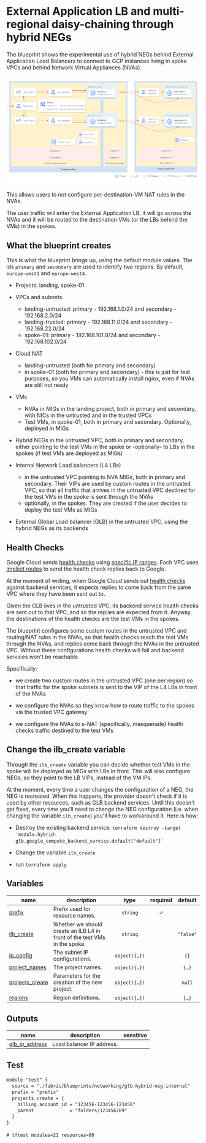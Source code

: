 # External Application LB and multi-regional daisy-chaining through hybrid NEGs

The blueprint shows the experimental use of hybrid NEGs behind External Application Load Balancers to connect to GCP instances living in spoke VPCs and behind Network Virtual Appliances (NVAs).

<p align="center"> <img src="diagram.png" width="700"> </p>

This allows users to not configure per-destination-VM NAT rules in the NVAs.

The user traffic will enter the External Application LB, it will go across the NVAs and it will be routed to the destination VMs (or the LBs behind the VMs) in the spokes.

## What the blueprint creates

This is what the blueprint brings up, using the default module values.
The ids `primary` and `secondary` are used to identify two regions. By default, `europe-west1` and `europe-west4`.

- Projects: landing, spoke-01

- VPCs and subnets
  - landing-untrusted: primary - 192.168.1.0/24 and secondary - 192.168.2.0/24
  - landing-trusted: primary - 192.168.11.0/24 and secondary - 192.168.22.0/24
  - spoke-01: primary - 192.168.101.0/24 and secondary - 192.168.102.0/24

- Cloud NAT
  - landing-untrusted (both for primary and secondary)
  - in spoke-01 (both for primary and secondary) - this is just for test purposes, so you VMs can automatically install nginx, even if NVAs are still not ready

- VMs
  - NVAs in MIGs in the landing project, both in primary and secondary, with NICs in the untrusted and in the trusted VPCs
  - Test VMs, in spoke-01, both in primary and secondary. Optionally, deployed in MIGs

- Hybrid NEGs in the untrusted VPC, both in primary and secondary, either pointing to the test VMs in the spoke or -optionally- to LBs in the spokes (if test VMs are deployed as MIGs)

- Internal Network Load balancers (L4 LBs)
  - in the untrusted VPC pointing to NVA MIGs, both in primary and secondary. Their VIPs are used by custom routes in the untrusted VPC, so that all traffic that arrives in the untrusted VPC destined for the test VMs in the spoke is sent through the NVAs
  - optionally, in the spokes. They are created if the user decides to deploy the test VMs as MIGs

- External Global Load balancer (GLB) in the untrusted VPC, using the hybrid NEGs as its backends

## Health Checks

Google Cloud sends [health checks](https://cloud.google.com/load-balancing/docs/health-checks) using [specific IP ranges](https://cloud.google.com/load-balancing/docs/health-checks#fw-netlb). Each VPC uses [implicit routes](https://cloud.google.com/vpc/docs/routes#special_return_paths) to send the health check replies back to Google.

At the moment of writing, when Google Cloud sends out [health checks](https://cloud.google.com/load-balancing/docs/health-checks) against backend services, it expects replies to come back from the same VPC where they have been sent out to.

Given the GLB lives in the untrusted VPC, its backend service health checks are sent out to that VPC, and so the replies are expected from it. Anyway, the destinations of the health checks are the test VMs in the spokes.

The blueprint configures some custom routes in the untrusted VPC and routing/NAT rules in the NVAs, so that health checks reach the test VMs through the NVAs, and replies come back through the NVAs in the untrusted VPC. Without these configurations health checks will fail and backend services won't be reachable.

Specifically:

- we create two custom routes in the untrusted VPC (one per region) so that traffic for the spoke subnets is sent to the VIP of the L4 LBs in front of the NVAs

- we configure the NVAs so they know how to route traffic to the spokes via the trusted VPC gateway

- we configure the NVAs to s-NAT (specifically, masquerade) health checks traffic destined to the test VMs

## Change the ilb_create variable

Through the `ilb_create` variable you can decide whether test VMs in the spoke will be deployed as MIGs with LBs in front. This will also configure NEGs, so they point to the LB VIPs, instead of the VM IPs.

At the moment, every time a user changes the configuration of a NEG, the NEG is recreated. When this happens, the provider doesn't check if it is used by other resources, such as GLB backend services. Until this doesn't get fixed, every time you'll need to change the NEG configuration (i.e. when changing the variable `ilb_create`) you'll have to workaround it. Here is how:

- Destroy the existing backend service: `terraform destroy -target 'module.hybrid-glb.google_compute_backend_service.default["default"]'`

- Change the variable `ilb_create`

- run `terraform apply`
<!-- BEGIN TFDOC -->

## Variables

| name | description | type | required | default |
|---|---|:---:|:---:|:---:|
| [prefix](variables.tf#L36) | Prefix used for resource names. | <code>string</code> | ✓ |  |
| [ilb_create](variables.tf#L17) | Whether we should create an ILB L4 in front of the test VMs in the spoke. | <code>string</code> |  | <code>&#34;false&#34;</code> |
| [ip_config](variables.tf#L23) | The subnet IP configurations. | <code title="object&#40;&#123;&#10;  spoke_primary       &#61; optional&#40;string, &#34;192.168.101.0&#47;24&#34;&#41;&#10;  spoke_secondary     &#61; optional&#40;string, &#34;192.168.102.0&#47;24&#34;&#41;&#10;  trusted_primary     &#61; optional&#40;string, &#34;192.168.11.0&#47;24&#34;&#41;&#10;  trusted_secondary   &#61; optional&#40;string, &#34;192.168.22.0&#47;24&#34;&#41;&#10;  untrusted_primary   &#61; optional&#40;string, &#34;192.168.1.0&#47;24&#34;&#41;&#10;  untrusted_secondary &#61; optional&#40;string, &#34;192.168.2.0&#47;24&#34;&#41;&#10;&#125;&#41;">object&#40;&#123;&#8230;&#125;&#41;</code> |  | <code>&#123;&#125;</code> |
| [project_names](variables.tf#L45) | The project names. | <code title="object&#40;&#123;&#10;  landing  &#61; string&#10;  spoke_01 &#61; string&#10;&#125;&#41;">object&#40;&#123;&#8230;&#125;&#41;</code> |  | <code title="&#123;&#10;  landing  &#61; &#34;landing&#34;&#10;  spoke_01 &#61; &#34;spoke-01&#34;&#10;&#125;">&#123;&#8230;&#125;</code> |
| [projects_create](variables.tf#L57) | Parameters for the creation of the new project. | <code title="object&#40;&#123;&#10;  billing_account_id &#61; string&#10;  parent             &#61; string&#10;&#125;&#41;">object&#40;&#123;&#8230;&#125;&#41;</code> |  | <code>null</code> |
| [regions](variables.tf#L66) | Region definitions. | <code title="object&#40;&#123;&#10;  primary   &#61; string&#10;  secondary &#61; string&#10;&#125;&#41;">object&#40;&#123;&#8230;&#125;&#41;</code> |  | <code title="&#123;&#10;  primary   &#61; &#34;europe-west1&#34;&#10;  secondary &#61; &#34;europe-west4&#34;&#10;&#125;">&#123;&#8230;&#125;</code> |

## Outputs

| name | description | sensitive |
|---|---|:---:|
| [glb_ip_address](outputs.tf#L17) | Load balancer IP address. |  |

<!-- END TFDOC -->
## Test

```hcl
module "test" {
  source = "./fabric/blueprints/networking/glb-hybrid-neg-internal"
  prefix = "prefix"
  projects_create = {
    billing_account_id = "123456-123456-123456"
    parent             = "folders/123456789"
  }
}

# tftest modules=21 resources=80
```
